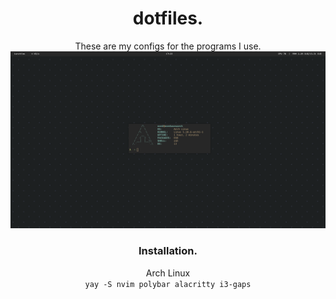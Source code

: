 <div align="center">
    <h1>dotfiles.</h1>
These are my configs for the programs I use.
<img src="newrice.png">

### Installation. <br>
Arch Linux <br> `yay -S nvim polybar alacritty i3-gaps`
</div>
